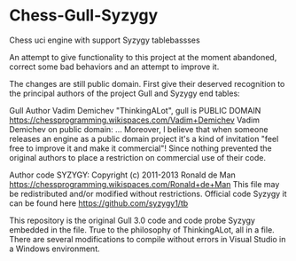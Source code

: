 # Chess-Gull-Syzygy
Chess uci engine with support Syzygy tablebassses

An attempt to give functionality to this project at the moment abandoned, correct some bad behaviors and an attempt to improve it.

The changes are still public domain.
First give their deserved recognition to the principal authors of the project Gull and Syzygy end tables:

Gull Author Vadim Demichev "ThinkingALot", gull is PUBLIC DOMAIN
https://chessprogramming.wikispaces.com/Vadim+Demichev
Vadim Demichev on public domain:
... Moreover, I believe that when someone releases an engine as a public domain project it's a kind of invitation 
"feel free to improve it and make it commercial"! Since nothing prevented the original authors to place a 
restriction on commercial use of their code.

Author code SYZYGY:
Copyright (c) 2011-2013 Ronald de Man
https://chessprogramming.wikispaces.com/Ronald+de+Man
This file may be redistributed and/or modified without restrictions.
Official code Syzygy it can be found here https://github.com/syzygy1/tb

This repository is the original Gull 3.0 code and code probe Syzygy embedded in the file.
True to the philosophy of ThinkingALot, all in a file.
There are several modifications to compile without errors in Visual Studio in a Windows environment.
